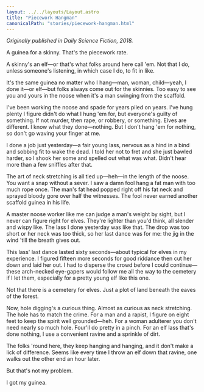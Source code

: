 ```yaml
---
layout: ../../layouts/Layout.astro
title: "Piecework Hangman"
canonicalPath: "stories/piecework-hangman.html"
---
```


_Originally published in Daily Science Fiction, 2018._

A guinea for a skinny. That's the piecework rate.

A skinny's an elf—or that's what folks around here call 'em. Not that I
do, unless someone's listening, in which case I do, to fit in like.

It's the same guinea no matter who I hang—man, woman, child—yeah, I done
it—or elf—but folks always come out for the skinnies. Too easy to see
you and yours in the noose when it's a man swinging from the scaffold.

I've been working the noose and spade for years piled on years. I've
hung plenty I figure didn't do what I hung 'em for, but everyone's
guilty of something. If not murder, then rape, or robbery, or something.
Elves are different. I know what they done—nothing. But I don't hang 'em
for nothing, so don't go waving your finger at me.

I done a job just yesterday—a fair young lass, nervous as a hind in a
bind and sobbing fit to wake the dead. I told her not to fret and she
just bawled harder, so I shook her some and spelled out what was what.
Didn't hear more than a few sniffles after that.

The art of neck stretching is all tied up—heh—in the length of the
noose. You want a snap without a sever. I saw a damn fool hang a fat man
with too much rope once. The man's fat head popped right off his fat
neck and sprayed bloody gore over half the witnesses. The fool never
earned another scaffold guinea in his life.

A master noose worker like me can judge a man's weight by sight, but I
never can figure right for elves. They're lighter than you'd think, all
slender and wispy like. The lass I done yesterday was like that. The
drop was too short or her neck was too thick, so her last dance was for
me: the jig in the wind 'till the breath gives out.

This lass' last dance lasted sixty seconds—about typical for elves in my
experience. I figured fifteen more seconds for good riddance then cut
her down and laid her out. I had to disperse the crowd before I could
continue—these arch-necked eye-gapers would follow me all the way to the
cemetery if I let them, especially for a pretty young elf like this one.

Not that there is a cemetery for elves. Just a plot of land beneath the
eaves of the forest.

Now, hole digging's a curious thing. Almost as curious as neck
stretching. The hole has to match the crime. For a man and a rapist, I
figure on eight feet to keep the spirit well grounded—heh. For a woman
adulterer you don't need nearly so much hole. Four'll do pretty in a
pinch. For an elf lass that's done nothing, I use a convenient ravine
and a sprinkle of dirt.

The folks 'round here, they keep hanging and hanging, and it don't make
a lick of difference. Seems like every time I throw an elf down that
ravine, one walks out the other end an hour later.

But that's not my problem.

I got my guinea.
